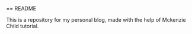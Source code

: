 == README

This is a repository for my personal blog, made with the help of Mckenzie Child tutorial.
